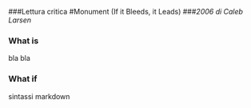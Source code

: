 ###Lettura critica
#Monument (If it Bleeds, it Leads)
###_2006 di Caleb Larsen_

### What is
bla bla
### What if

sintassi markdown
